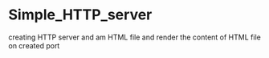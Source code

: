 # Simple_HTTP_server
creating HTTP server and am HTML file and render the content of HTML file on created port
